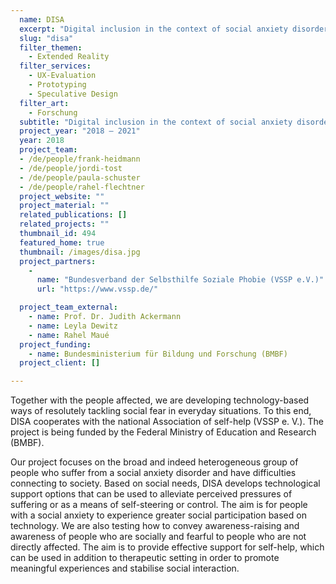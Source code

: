 ```yaml
---
  name: DISA
  excerpt: "Digital inclusion in the context of social anxiety disorders"
  slug: "disa"
  filter_themen:
    - Extended Reality
  filter_services:
    - UX-Evaluation
    - Prototyping
    - Speculative Design
  filter_art:
    - Forschung
  subtitle: "Digital inclusion in the context of social anxiety disorders"
  project_year: "2018 – 2021"
  year: 2018
  project_team:
  - /de/people/frank-heidmann
  - /de/people/jordi-tost
  - /de/people/paula-schuster
  - /de/people/rahel-flechtner
  project_website: ""
  project_material: ""
  related_publications: []
  related_projects: ""
  thumbnail_id: 494
  featured_home: true
  thumbnail: /images/disa.jpg
  project_partners: 
    - 
      name: "Bundesverband der Selbsthilfe Soziale Phobie (VSSP e.V.)"
      url: "https://www.vssp.de/"

  project_team_external:
    - name: Prof. Dr. Judith Ackermann
    - name: Leyla Dewitz
    - name: Rahel Maué
  project_funding:
    - name: Bundesministerium für Bildung und Forschung (BMBF)
  project_client: []

---
```

Together with the people affected, we are developing technology-based ways of resolutely tackling social fear in everyday situations. To this end, DISA cooperates with the national Association of self-help (VSSP e. V.). The project is being funded by the Federal Ministry of Education and Research (BMBF).

Our project focuses on the broad and indeed heterogeneous group of people who suffer from a social anxiety disorder and have difficulties connecting to society. Based on social needs, DISA develops technological support options that can be used to alleviate perceived pressures of suffering or as a means of self-steering or control. The aim is for people with a social anxiety to experience greater social participation based on technology. We are also testing how to convey awareness-raising and awareness of people who are socially and fearful to people who are not directly affected. The aim is to provide effective support for self-help, which can be used in addition to therapeutic setting in order to promote meaningful experiences and stabilise social interaction.